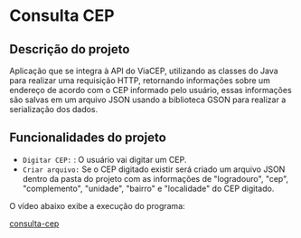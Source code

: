 # Consulta CEP

## Descrição do projeto

Aplicação que se integra à API do ViaCEP, utilizando as classes do Java para realizar uma requisição HTTP, retornando informações sobre um endereço de acordo com o CEP informado pelo usuário, essas informações são salvas em um arquivo JSON usando a biblioteca GSON para realizar a serialização dos dados.  

## Funcionalidades do projeto

- `Digitar CEP:` : O usuário vai digitar um CEP.
- `Criar arquivo:` Se o CEP digitado existir será criado um arquivo JSON dentro da pasta do projeto com as informações de "logradouro", "cep", "complemento", "unidade", "bairro" e "localidade" do CEP digitado.

O vídeo abaixo exibe a execução do programa: 

[consulta-cep](https://github.com/user-attachments/assets/5804eb18-6d94-472d-b5bc-447377b7783f)

